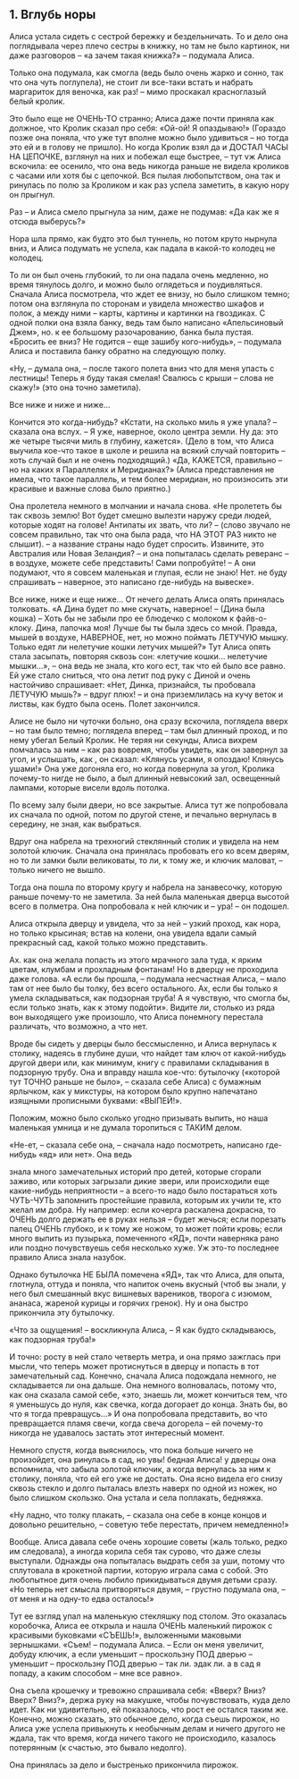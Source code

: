 ## 1. Вглубь норы

Алиса устала сидеть с сестрой бережку и бездельничать. То и дело она поглядывала через плечо сестры в книжку, но там не было картинок, ни даже разговоров – «а зачем такая книжка?» – подумала Алиса.

Только она подумала, как смогла (ведь было очень жарко и сонно, так что она чуть поглупела), не стоит ли все-таки встать и набрать маргариток для веночка, как раз! – мимо проскакал красноглазый белый кролик.

Это было еще не ОЧЕНЬ-ТО странно; Алиса даже почти приняла как должное, что Кролик сказал про себя: «Ой-ой! Я опаздываю!» (Гораздо позже она поняла, что уже тут вполне можно было удивиться – но тогда это ей и в голову не пришло). Но когда Кролик взял да и ДОСТАЛ ЧАСЫ НА ЦЕПОЧКЕ, взглянул на них и побежал еще быстрее, – тут vж Алиса вскочила: ее осенило, что она ведь никогда раньше не видела кроликов с часами или хотя бы с цепочкой. Вся пылая любопытством, она так и ринулась по полю за Кроликом и как раз успела заметить, в какую нору он прыгнул.

Раз – и Алиса смело прыгнула за ним, даже не подумав: «Да как же я отсюда выберусь?»

Нора шла прямо, как будто это был туннель, но потом круто нырнула вниз, и Алиса подумать не успела, как падала в какой-то колодец не колодец.

То ли он был очень глубокий, то ли она падала очень медленно, но время тянулось долго, и можно было оглядеться и поудивляться. Сначала Алиса посмотрела, что ждет ее внизу, но было слишком темно; потом она взглянула по сторонам и увидела множество шкафов и полок, а между ними – карты, картины и картинки на гвоздиках. С одной полки она взяла банку, ведь там было написано «Апельсиновый Джем», но. к ее большому разочарованию, банка была пустая. «Бросить ее вниз? Не годится – еще зашибу кого-нибудь», – подумала Алиса и поставила банку обратно на следующую полку.

«Ну, – думала она, – после такого полета вниз что для меня упасть с лестницы! Теперь я буду такая смелая! Свалюсь с крыши – слова не скажу!» (это она точно заметила).

Все ниже и ниже и ниже...

Кончится это когда-нибудь? «Кстати, на сколько миль я уже упала? – сказала она вслух. – Я уже, наверное, около центра земли. Ну да: это же четыре тысячи миль в глубину, кажется». (Дело в том, что Алиса выучила кое-что такое в школе и решила на всякий случай повторить – хоть случай был и не очень подходящий.) «Да, КАЖЕТСЯ, правильно – но на каких я Параллелях и Меридианах?» (Алиса представления не имела, что такое параллель, и тем более меридиан, но произносить эти красивые и важные слова было приятно.)

Она пролетела немного в молчании и начала снова. «Не пролететь бы так сквозь землю! Вот будет смешно вылезти наружу среди людей, которые ходят на голове! Антипаты их звать, что ли? – (слово звучало не совсем правильно, так что она была рада, что НА ЭТОТ РАЗ никто не слышит). – а название страны надо будет спросить. Извините, это Австралия или Новая Зеландия? – и она попыталась сделать реверанс – в воздухе, можете себе представить! Сами попробуйте! – А они подумают, что я совсем маленькая и глупая, если не знаю! Нет. не буду спрашивать – наверное, это написано где-нибудь на вывеске».

Все ниже, ниже и еще ниже... От нечего делать Алиса опять принялась толковать. «А Дина будет по мне скучать, наверное! – (Дина была кошка) – Хоть бы не забыли про ее блюдечко с молоком к файв-о-клоку. Дина, лапочка моя! Лучше бы ты была здесь со мной. Правда, мышей в воздухе, НАВЕРНОЕ, нет, но можно поймать ЛЕТУЧУЮ мышку. Только едят ли нелетучие кошки летучих мышей?» Тут Алиса опять стала засыпать, повторяя сквозь сон: «летучие кошки... нелетучие мышки...», – она ведь не знала, кто кого ест, так что ей было все равно. Ей уже стало сниться, что она летит под руку с Диной и очень настойчиво спрашивает: «Нет, Динка, признайся, ты пробовала ЛЕТУЧУЮ мышь?» – вдруг плюх! – и она приземлилась на кучу веток и листвы, как будто была осень. Полет закончился.

Алисе не было ни чуточки больно, она сразу вскочила, поглядела вверх – но там было темно; поглядела вперед – там был длинный проход, и по нему убегал Белый Кролик. Не теряя ни секунды, Алиса вихрем помчалась за ним – как раз вовремя, чтобы увидеть, как он завернул за угол, и услышать, как , он сказал: «Клянусь усами, я опоздаю! Клянусь ушами!» Она уже догоняла его, но когда повернула за угол, Кролика почему-то нигде не было, а был длинный невысокий зал, освещенный лампами, которые висели вдоль потолка.

По всему залу были двери, но все закрытые. Алиса тут же попробовала их сначала по одной, потом по другой стене, и печально вернулась в середину, не зная, как выбраться.

Вдруг она набрела на трехногий стеклянный столик и увидела на нем золотой ключик. Сначала она принялась пробовать его ко всем дверям, но то ли замки были великоваты, то ли, к тому же, и ключик маловат, – только ничего не вышло.

Тогда она пошла по второму кругу и набрела на занавесочку, которую раньше почему-то не заметила. За ней была маленькая дверца высотой всего в полметра. Она попробовала к ней ключик и – ура! – он подошел.

Алиса открыла дверцу и увидела, что за ней – узкий проход, как нора, но только крысиная; встав на колени, она увидела вдали самый прекрасный сад, какой только можно представить.

Ах. как она желала попасть из этого мрачного зала туда, к ярким цветам, клумбам и прохладным фонтанам! Но в дверцу не проходила даже голова. «А если бы прошла, – подумала несчастная Алиса, – мало там от нее было бы толку, без всего остального. Ах, если бы только я умела складываться, как подзорная труба! А я чувствую, что смогла бы, если только знать, как к этому подойти». Видите ли, столько из ряда вон выходящего уже произошло, что Алиса понемногу перестала различать, что возможно, а что нет.

Вроде бы сидеть у дверцы было бессмысленно, и Алиса вернулась к столику, надеясь в глубине души, что найдет там ключ от какой-нибудь другой двери или, как минимум, книгу с правилами складывания в подзорную трубу. Она и вправду нашла кое-что: бутылочку («которой тут ТОЧНО раньше не было», – сказала себе Алиса) с бумажным ярлычком, как у микстуры, на котором было крупно напечатано изящными прописными буквами: «ВЫПЕЙ!».

Положим, можно было сколько угодно призывать выпить, но наша маленькая умница и не думала торопиться с ТАКИМ делом.

«Не-ет, – сказала себе она, – сначала надо посмотреть, написано где-нибудь «яд» или нет». Она ведь

знала много замечательных историй про детей, которые сгорали заживо, или которых загрызали дикие звери, или происходили еще какие-нибудь неприятности – а всего-то надо было постараться хоть ЧУТЬ-ЧУТЬ запомнить простейшие правила, которым их учили те, кто желал им добра. Ну например: если кочерга раскалена докрасна, то ОЧЕНЬ долго держать ее в руках нельзя – будет жечься; если порезать палец ОЧЕНЬ глубоко, и к тому же ножом, то может пойти кровь; если много выпить из пузырька, помеченного «ЯД», почти наверняка рано или поздно почувствуешь себя несколько хуже. Уж это-то последнее правило Алиса знала назубок.

Однако бутылочка НЕ БЫЛА помечена «ЯД», так что Алиса, для опыта, глотнула, оттуда и поняла, что напиток очень вкусный (чтоб вы знали, у него был смешанный вкус вишневых вареников, творога с изюмом, ананаса, жареной курицы и горячих гренок). Ну и она быстро прикончила эту бутылочку.

«Что за ощущения! – воскликнула Алиса, – Я как будто складываюсь, как подзорная труба!»

И точно: росту в ней стало четверть метра, и она прямо зажглась при мысли, что теперь может протиснуться в дверцу и попасть в тот замечательный сад. Конечно, сначала Алиса подождала немного, не складывается ли она дальше. Она немного волновалась, потому что, как она сказала самой себе, «это, знаешь ли, может кончиться тем, что я уменьшусь до нуля, как свечка, когда догорает до конца. Знать бы, во что я тогда превращусь...» И она попробовала представить, во что превращается пламя свечи, когда свеча догорела – ей почему-то никогда не удавалось застать этот интересный момент.

Немного спустя, когда выяснилось, что пока больше ничего не произойдет, она ринулась в сад, но увы! бедная Алиса! у дверцы она вспомнила, что забыла золотой ключик, а когда вернулась за ним к столику, поняла, что ей его уже не достать. Она ясно видела его снизу сквозь стекло и долго пыталась влезть наверх по одной из ножек, но было слишком скользко. Она устала и села поплакать, бедняжка.

«Ну ладно, что толку плакать, – сказала она себе в конце концов и довольно решительно, – советую тебе перестать, причем немедленно!»

Вообще. Алиса давала себе очень хорошие советы (жаль только, редко им следовала), а иногда корила себя так сурово, что даже слезы выступали. Однажды она попыталась выдрать себя за уши, потому что сплутовала в крокетной партии, которую играла сама с собой. Это любопытное дитя очень любило прикидываться двумя детьми сразу. «Но теперь нет смысла притворяться двумя, – грустно подумала она, – от меня и на одну-то едва осталось!»

Тут ее взгляд упал на маленькую стекляшку под столом. Это оказалась коробочка, Алиса ее открыла и нашла ОЧЕНЬ маленький пирожок с красивыми буковками «СЪЕШЬ!», выложенными маковыми зернышками. «Съем! – подумала Алиса. – Если он меня увеличит, добуду ключик, а если уменьшит – проскользну ПОД дверью – уменьшит – проскользну ПОД дверью – так ли. эдак ли. а в сад я попаду, а каким способом – мне все равно».

Она съела крошечку и тревожно спрашивала себя: «Вверх? Вниз? Вверх? Вниз?», держа руку на макушке, чтобы почувствовать, куда дело идет. Как ни удивительно, ей показалось, что рост ее остался таким же. Конечно, можно сказать, это обычное дело, когда съешь пирожок, но Алиса уже успела привыкнуть к необычным делам и ничего другого не ждала, так что время, когда ничего такого не происходило, казалось потерянным (к счастью, это бывало недолго).

Она принялась за дело и быстренько прикончила пирожок.